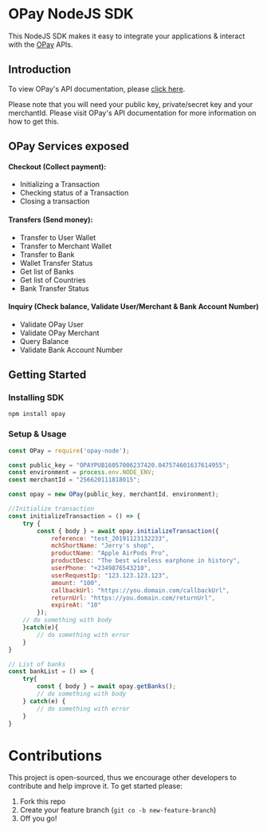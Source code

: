 # OPay NodeJS SDK

This NodeJS SDK makes it easy to integrate your applications & interact with the [OPay](https://opayweb.com) APIs.


## Introduction

To view OPay's API documentation, please [click here](https://documentation.opayweb.com).

Please note that you will need your public key, private/secret key and your merchantId. Please visit OPay's API documentation for more information on how to get this.

## OPay Services exposed

#### Checkout (Collect payment):
- Initializing a Transaction
- Checking status of a Transaction
- Closing a transaction

#### Transfers (Send money):
- Transfer to User Wallet
- Transfer to Merchant Wallet
- Transfer to Bank
- Wallet Transfer Status
- Get list of Banks
- Get list of Countries
- Bank Transfer Status

#### Inquiry (Check balance, Validate User/Merchant & Bank Account Number)
- Validate OPay User
- Validate OPay Merchant
- Query Balance
- Validate Bank Account Number

## Getting Started

### Installing SDK
``` npm install opay ```

### Setup & Usage
```javascript
const OPay = require('opay-node');

const public_key = "OPAYPUB16057006237420.047574601637614955";
const environment = process.env.NODE_ENV;
const merchantId = "256620111818015";

const opay = new OPay(public_key, merchantId, environment);

//Initialize transaction
const initializeTransaction = () => {
	try {
		const { body } = await opay.initializeTransaction({
			reference: "test_20191123132233",
		    mchShortName: "Jerry's shop",
		    productName: "Apple AirPods Pro",
		    productDesc: "The best wireless earphone in history",
		    userPhone: "+2349876543210",
		    userRequestIp: "123.123.123.123",
		    amount: "100",
		    callbackUrl: "https://you.domain.com/callbackUrl",
		    returnUrl: "https://you.domain.com/returnUrl",
		    expireAt: "10"
		});
	// do something with body
	}catch(e){
		// do something with error	
	}
}

// List of banks
const bankList = () => {
	try{
		const { body } = await opay.getBanks();
		// do something with body
	} catch(e) {
		// do something with error
	}
}
```


# Contributions

This project is open-sourced, thus we encourage other developers to contribute and help improve it. To get started please:

1. Fork this repo
2. Create your feature branch (``` git co -b new-feature-branch ```)
3. Off you go!
